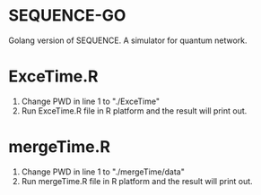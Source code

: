 # SEQUENCE-GO

Golang version of SEQUENCE. A simulator for quantum network.


# ExceTime.R
1. Change PWD in line 1 to "./ExceTime"
2. Run ExceTime.R file in R platform and the result will print out.

# mergeTime.R
1. Change PWD in line 1 to "./mergeTime/data"
2. Run mergeTime.R file in R platform and the result will print out. 